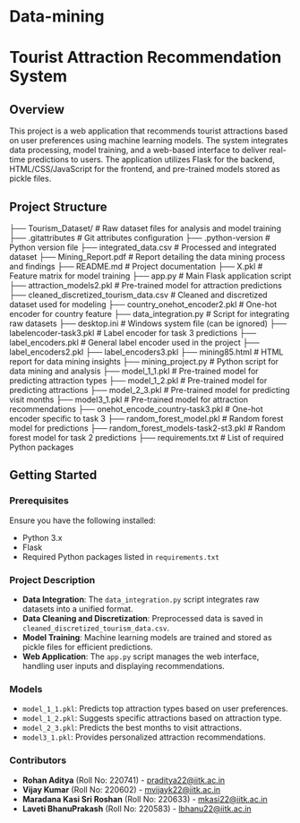 # Data-mining
# Tourist Attraction Recommendation System

## Overview
This project is a web application that recommends tourist attractions based on user preferences using machine learning models. The system integrates data processing, model training, and a web-based interface to deliver real-time predictions to users. The application utilizes Flask for the backend, HTML/CSS/JavaScript for the frontend, and pre-trained models stored as pickle files.

## Project Structure

├── Tourism_Dataset/ # Raw dataset files for analysis and model training 
├── .gitattributes # Git attributes configuration 
├── .python-version # Python version file 
├── integrated_data.csv # Processed and integrated dataset 
├── Mining_Report.pdf # Report detailing the data mining process and findings 
├── README.md # Project documentation 
├── X.pkl # Feature matrix for model training 
├── app.py # Main Flask application script
├── attraction_models2.pkl # Pre-trained model for attraction predictions 
├── cleaned_discretized_tourism_data.csv # Cleaned and discretized dataset used for modeling 
├── country_onehot_encoder2.pkl # One-hot encoder for country feature 
├── data_integration.py # Script for integrating raw datasets 
├── desktop.ini # Windows system file (can be ignored) 
├── labelencoder-task3.pkl # Label encoder for task 3 predictions 
├── label_encoders.pkl # General label encoder used in the project 
├── label_encoders2.pkl 
├── label_encoders3.pkl 
├── mining85.html # HTML report for data mining insights 
├── mining_project.py # Python script for data mining and analysis 
├── model_1_1.pkl # Pre-trained model for predicting attraction types 
├── model_1_2.pkl # Pre-trained model for predicting attractions 
├── model_2_3.pkl # Pre-trained model for predicting visit months 
├── model3_1.pkl # Pre-trained model for attraction recommendations 
├── onehot_encode_country-task3.pkl # One-hot encoder specific to task 3 
├── random_forest_model.pkl # Random forest model for predictions 
├── random_forest_models-task2-st3.pkl # Random forest model for task 2 predictions 
├── requirements.txt # List of required Python packages


## Getting Started

### Prerequisites
Ensure you have the following installed:
- Python 3.x
- Flask
- Required Python packages listed in `requirements.txt`

### Project Description
- **Data Integration**: The `data_integration.py` script integrates raw datasets into a unified format.
- **Data Cleaning and Discretization**: Preprocessed data is saved in `cleaned_discretized_tourism_data.csv`.
- **Model Training**: Machine learning models are trained and stored as pickle files for efficient predictions.
- **Web Application**: The `app.py` script manages the web interface, handling user inputs and displaying recommendations.

### Models
- `model_1_1.pkl`: Predicts top attraction types based on user preferences.
- `model_1_2.pkl`: Suggests specific attractions based on attraction type.
- `model_2_3.pkl`: Predicts the best months to visit attractions.
- `model3_1.pkl`: Provides personalized attraction recommendations.

### Contributors

- **Rohan Aditya** (Roll No: 220741) - [praditya22@iitk.ac.in](mailto:praditya22@iitk.ac.in)
- **Vijay Kumar** (Roll No: 220602) - [mvijayk22@iitk.ac.in](mailto:mvijayk22@iitk.ac.in)
- **Maradana Kasi Sri Roshan** (Roll No: 220633) - [mkasi22@iitk.ac.in](mailto:mkasi22@iitk.ac.in)
- **Laveti BhanuPrakash** (Roll No: 220583) - [lbhanu22@iitk.ac.in](mailto:lbhanu22@iitk.ac.in)
